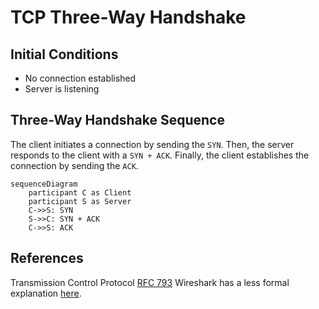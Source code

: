 # TCP Three-Way Handshake

## Initial Conditions

+ No connection established
+ Server is listening

## Three-Way Handshake Sequence

The client initiates a connection by sending the `SYN`.
Then, the server responds to the client with a `SYN + ACK`.
Finally, the client establishes the connection by sending the `ACK`.

```mermaid
sequenceDiagram
    participant C as Client
    participant S as Server
    C->>S: SYN
    S->>C: SYN + ACK
    C->>S: ACK
```

## References

Transmission Control Protocol [RFC 793](https://www.rfc-editor.org/rfc/rfc793.html)
Wireshark has a less formal explanation [here](https://wiki.wireshark.org/TCP_3_way_handshaking).
